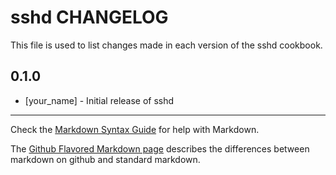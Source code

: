 sshd CHANGELOG
==============

This file is used to list changes made in each version of the sshd cookbook.

0.1.0
-----
- [your_name] - Initial release of sshd

- - -
Check the [Markdown Syntax Guide](http://daringfireball.net/projects/markdown/syntax) for help with Markdown.

The [Github Flavored Markdown page](http://github.github.com/github-flavored-markdown/) describes the differences between markdown on github and standard markdown.
